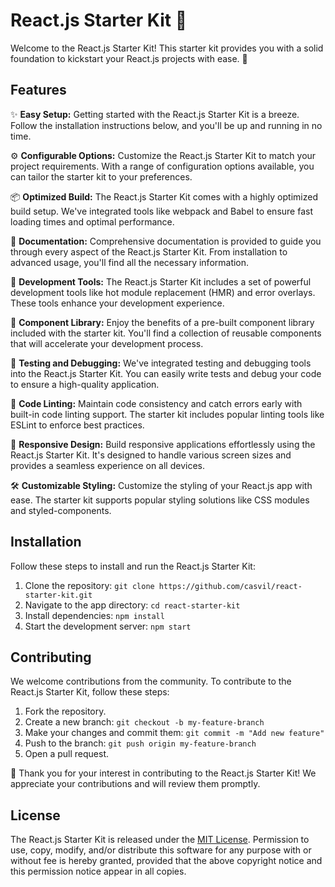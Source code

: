 # React.js Starter Kit 🚀

Welcome to the React.js Starter Kit! This starter kit provides you with a solid foundation to kickstart your React.js projects with ease. 💪

## Features

✨ **Easy Setup:** Getting started with the React.js Starter Kit is a breeze. Follow the installation instructions below, and you'll be up and running in no time.

⚙️ **Configurable Options:** Customize the React.js Starter Kit to match your project requirements. With a range of configuration options available, you can tailor the starter kit to your preferences.

📦 **Optimized Build:** The React.js Starter Kit comes with a highly optimized build setup. We've integrated tools like webpack and Babel to ensure fast loading times and optimal performance.

📝 **Documentation:** Comprehensive documentation is provided to guide you through every aspect of the React.js Starter Kit. From installation to advanced usage, you'll find all the necessary information.

🔧 **Development Tools:** The React.js Starter Kit includes a set of powerful development tools like hot module replacement (HMR) and error overlays. These tools enhance your development experience.

🌈 **Component Library:** Enjoy the benefits of a pre-built component library included with the starter kit. You'll find a collection of reusable components that will accelerate your development process.

🧪 **Testing and Debugging:** We've integrated testing and debugging tools into the React.js Starter Kit. You can easily write tests and debug your code to ensure a high-quality application.

🔄 **Code Linting:** Maintain code consistency and catch errors early with built-in code linting support. The starter kit includes popular linting tools like ESLint to enforce best practices.

📱 **Responsive Design:** Build responsive applications effortlessly using the React.js Starter Kit. It's designed to handle various screen sizes and provides a seamless experience on all devices.

🛠️ **Customizable Styling:** Customize the styling of your React.js app with ease. The starter kit supports popular styling solutions like CSS modules and styled-components.

## Installation

Follow these steps to install and run the React.js Starter Kit:

1. Clone the repository: `git clone https://github.com/casvil/react-starter-kit.git`
2. Navigate to the app directory: `cd react-starter-kit`
3. Install dependencies: `npm install`
4. Start the development server: `npm start`

## Contributing

We welcome contributions from the community. To contribute to the React.js Starter Kit, follow these steps:

1. Fork the repository.
2. Create a new branch: `git checkout -b my-feature-branch`
3. Make your changes and commit them: `git commit -m "Add new feature"`
4. Push to the branch: `git push origin my-feature-branch`
5. Open a pull request.

🎉 Thank you for your interest in contributing to the React.js Starter Kit! We appreciate your contributions and will review them promptly.

## License

The React.js Starter Kit is released under the [MIT License](https://opensource.org/licenses/MIT). Permission to use, copy, modify, and/or distribute this software for any purpose with or without fee is hereby granted, provided that the above copyright notice and this permission notice appear in all copies.
